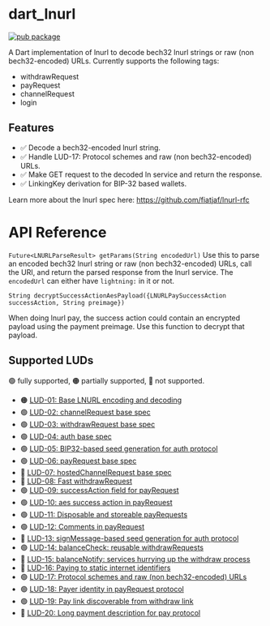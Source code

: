 # dart_lnurl
[![pub package](https://img.shields.io/badge/pub-0.2.1-blueviolet.svg)](https://pub.dev/packages/dart_lnurl)

A Dart implementation of lnurl to decode bech32 lnurl strings or raw (non bech32-encoded) URLs. Currently supports the following tags:
* withdrawRequest
* payRequest
* channelRequest
* login

## Features
* ✅ Decode a bech32-encoded lnurl string.
* ✅ Handle LUD-17: Protocol schemes and raw (non bech32-encoded) URLs.
* ✅ Make GET request to the decoded ln service and return the response.
* ✅ LinkingKey derivation for BIP-32 based wallets.


Learn more about the lnurl spec here: https://github.com/fiatjaf/lnurl-rfc

# API Reference

`Future<LNURLParseResult> getParams(String encodedUrl)`
Use this to parse an encoded bech32 lnurl string or raw (non bech32-encoded) URLs, call the URI, and return the parsed response from the lnurl service. The `encodedUrl` can either have `lightning:` in it or not.

`String decryptSuccessActionAesPayload({LNURLPaySuccessAction successAction, String preimage})`

When doing lnurl pay, the success action could contain an encrypted payload using the payment preimage. Use this function to decrypt that payload.

## Supported LUDs
🟢 fully supported, 🟠 partially supported, 🔴 not supported.

* 🟠 [LUD-01: Base LNURL encoding and decoding](https://github.com/fiatjaf/lnurl-rfc/blob/luds/01.md)
* 🟢 [LUD-02: channelRequest base spec](https://github.com/fiatjaf/lnurl-rfc/blob/luds/02.md)
* 🟢 [LUD-03: withdrawRequest base spec](https://github.com/fiatjaf/lnurl-rfc/blob/luds/03.md)
* 🟢 [LUD-04: auth base spec](https://github.com/fiatjaf/lnurl-rfc/blob/luds/04.md)
* 🟢 [LUD-05: BIP32-based seed generation for auth protocol](https://github.com/fiatjaf/lnurl-rfc/blob/luds/05.md)
* 🟢 [LUD-06: payRequest base spec](https://github.com/fiatjaf/lnurl-rfc/blob/luds/06.md)
* 🔴 [LUD-07: hostedChannelRequest base spec](https://github.com/fiatjaf/lnurl-rfc/blob/luds/07.md)
* 🔴 [LUD-08: Fast withdrawRequest](https://github.com/fiatjaf/lnurl-rfc/blob/luds/08.md)
* 🟢 [LUD-09: successAction field for payRequest](https://github.com/fiatjaf/lnurl-rfc/blob/luds/09.md)
* 🟢 [LUD-10: aes success action in payRequest](https://github.com/fiatjaf/lnurl-rfc/blob/luds/10.md)
* 🟢 [LUD-11: Disposable and storeable payRequests](https://github.com/fiatjaf/lnurl-rfc/blob/luds/11.md)
* 🟢 [LUD-12: Comments in payRequest](https://github.com/fiatjaf/lnurl-rfc/blob/luds/12.md)
* 🔴 [LUD-13: signMessage-based seed generation for auth protocol](https://github.com/fiatjaf/lnurl-rfc/blob/luds/13.md)
* 🟢 [LUD-14: balanceCheck: reusable withdrawRequests](https://github.com/fiatjaf/lnurl-rfc/blob/luds/14.md)
* 🔴 [LUD-15: balanceNotify: services hurrying up the withdraw process](https://github.com/fiatjaf/lnurl-rfc/blob/luds/15.md)
* 🔴 [LUD-16: Paying to static internet identifiers](https://github.com/fiatjaf/lnurl-rfc/blob/luds/16.md)
* 🟢 [LUD-17: Protocol schemes and raw (non bech32-encoded) URLs](https://github.com/fiatjaf/lnurl-rfc/blob/luds/17.md)
* 🟢 [LUD-18: Payer identity in payRequest protocol](https://github.com/fiatjaf/lnurl-rfc/blob/luds/18.md)
* 🟢 [LUD-19: Pay link discoverable from withdraw link](https://github.com/fiatjaf/lnurl-rfc/blob/luds/19.md)
* 🔴 [LUD-20: Long payment description for pay protocol](https://github.com/fiatjaf/lnurl-rfc/blob/luds/20.md)